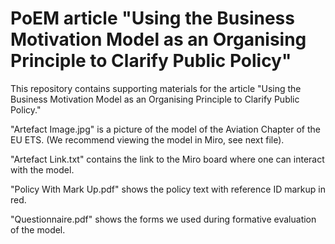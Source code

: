# PoEM article "Using the Business Motivation Model as an Organising Principle to Clarify Public Policy"
This repository contains supporting materials for the article "Using the Business Motivation Model as an Organising Principle to Clarify Public Policy." <br />

"Artefact Image.jpg" is a picture of the model of the Aviation Chapter of the EU ETS. (We recommend viewing the model in Miro, see next file). <br />

"Artefact Link.txt" contains the link to the Miro board where one can interact with the model. <br />

"Policy With Mark Up.pdf" shows the policy text with reference ID markup in red. <br />

"Questionnaire.pdf" shows the forms we used during formative evaluation of the model. <br />
